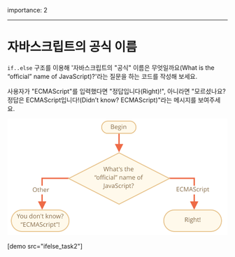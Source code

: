 importance: 2

---

# 자바스크립트의 공식 이름

`if..else` 구조를 이용해 '자바스크립트의 "공식" 이름은 무엇일까요(What is the “official” name of JavaScript)?'라는 질문을 하는 코드를 작성해 보세요.

사용자가 "ECMAScript"를 입력했다면 "정답입니다(Right)!", 아니라면 "모르셨나요? 정답은 ECMAScript입니다!(Didn’t know? ECMAScript)"라는 메시지를 보여주세요.

![](ifelse_task2.svg)

[demo src="ifelse_task2"]
